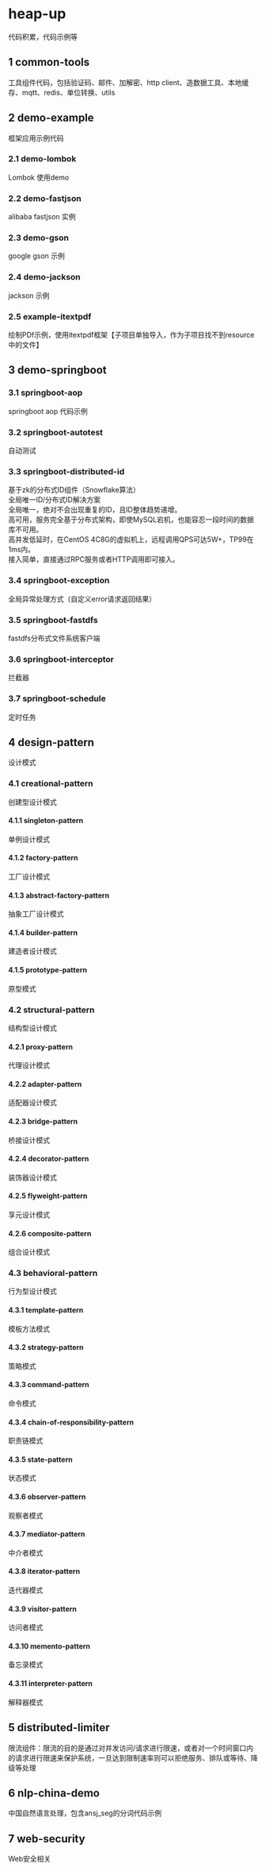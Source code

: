 # heap-up
代码积累，代码示例等
## 1 common-tools
工具组件代码，包括验证码、邮件、加解密、http client、造数据工具、本地缓存、mqtt、redis、单位转换、utils
## 2 demo-example
框架应用示例代码
### 2.1 demo-lombok
Lombok 使用demo
### 2.2 demo-fastjson
alibaba fastjson 实例
### 2.3 demo-gson
google gson 示例
### 2.4 demo-jackson
jackson 示例
### 2.5 example-itextpdf
绘制PDf示例，使用itextpdf框架【子项目单独导入，作为子项目找不到resource中的文件】
## 3 demo-springboot
### 3.1 springboot-aop
springboot aop 代码示例
### 3.2 springboot-autotest
自动测试
### 3.3 springboot-distributed-id
基于zk的分布式ID组件（Snowflake算法）<br>
全局唯一ID/分布式ID解决方案<br>
全局唯一，绝对不会出现重复的ID，且ID整体趋势递增。<br>
高可用，服务完全基于分布式架构，即使MySQL宕机，也能容忍一段时间的数据库不可用。<br>
高并发低延时，在CentOS 4C8G的虚拟机上，远程调用QPS可达5W+，TP99在1ms内。<br>
接入简单，直接通过RPC服务或者HTTP调用即可接入。<br>
### 3.4 springboot-exception
全局异常处理方式（自定义error请求返回结果）
### 3.5 springboot-fastdfs
fastdfs分布式文件系统客户端
### 3.6 springboot-interceptor
拦截器
### 3.7 springboot-schedule
定时任务


## 4 design-pattern
设计模式

### 4.1 creational-pattern
创建型设计模式
#### 4.1.1 singleton-pattern
单例设计模式
#### 4.1.2 factory-pattern
工厂设计模式
#### 4.1.3 abstract-factory-pattern
抽象工厂设计模式
#### 4.1.4 builder-pattern
建造者设计模式
#### 4.1.5 prototype-pattern
原型模式

### 4.2 structural-pattern
结构型设计模式
#### 4.2.1 proxy-pattern
代理设计模式
#### 4.2.2 adapter-pattern
适配器设计模式
#### 4.2.3 bridge-pattern
桥接设计模式
#### 4.2.4 decorator-pattern
装饰器设计模式
#### 4.2.5 flyweight-pattern
享元设计模式
#### 4.2.6 composite-pattern
组合设计模式


### 4.3 behavioral-pattern
行为型设计模式
#### 4.3.1 template-pattern
模板方法模式
#### 4.3.2 strategy-pattern
策略模式
#### 4.3.3 command-pattern
命令模式
#### 4.3.4 chain-of-responsibility-pattern
职责链模式
#### 4.3.5 state-pattern
状态模式
#### 4.3.6 observer-pattern
观察者模式
#### 4.3.7 mediator-pattern
中介者模式
#### 4.3.8 iterator-pattern
迭代器模式
#### 4.3.9 visitor-pattern
访问者模式
#### 4.3.10 memento-pattern
备忘录模式
#### 4.3.11 interpreter-pattern
解释器模式

## 5 distributed-limiter
限流组件：限流的目的是通过对并发访问/请求进行限速，或者对一个时间窗口内的请求进行限速来保护系统，一旦达到限制速率则可以拒绝服务、排队或等待、降级等处理
## 6 nlp-china-demo
中国自然语言处理，包含ansj_seg的分词代码示例
## 7 web-security
Web安全相关
